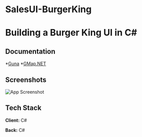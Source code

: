 # SalesUI-BurgerKing
# Building a Burger King UI in C#


## Documentation

*[Guna](https://gunaui.com/)
*[GMap.NET](http://www.independent-software.com/gmap-net-beginners-tutorial-maps-markers-polygons-routes-updated-for-vs2015-and-gmap1-7.html)


## Screenshots

![App Screenshot](https://github.com/jkm243/SalesUI-BurgerKing/blob/master/SalesUI/Capture.gif)


## Tech Stack

**Client:** C#

**Back:** C#

